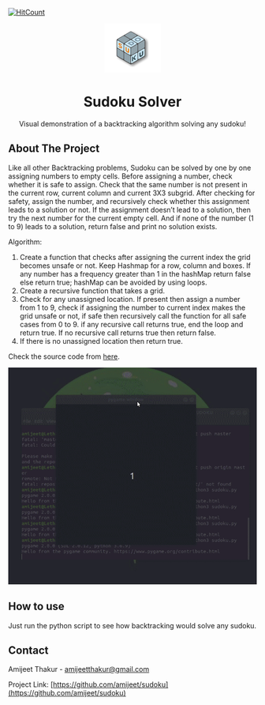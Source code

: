 [![HitCount](http://hits.dwyl.com/amijeet/sudoku.svg)](http://hits.dwyl.com/amijeet/sudoku)
<!-- PROJECT LOGO -->
<p align="center">
  <a href="https://en.wikipedia.org/wiki/Sudoku">
    <img src="images/sudokuLogo.jpg" alt="Logo" width="115" height="100">
  </a>

  <h1 align="center">Sudoku Solver</h1>

  <p align="center">
    Visual demonstration of a backtracking algorithm solving any sudoku!
  </p>
</p>

<!-- ABOUT THE PROJECT -->
## About The Project

Like all other Backtracking problems, Sudoku can be solved by one by one assigning numbers to empty cells. Before assigning a number, check whether it is safe to assign. Check that the same number is not present in the current row, current column and current 3X3 subgrid. After checking for safety, assign the number, and recursively check whether this assignment leads to a solution or not. If the assignment doesn’t lead to a solution, then try the next number for the current empty cell. And if none of the number (1 to 9) leads to a solution, return false and print no solution exists.

Algorithm: 

1. Create a function that checks after assigning the current index the grid becomes unsafe or not. Keep Hashmap for a row, column and boxes. If any number has a frequency greater than 1 in the hashMap return false else return true; hashMap can be avoided by using loops.
2. Create a recursive function that takes a grid.
3. Check for any unassigned location. If present then assign a number from 1 to 9, check if assigning the number to current index makes the grid unsafe or not, if safe then recursively call the function for all safe cases from 0 to 9. if any recursive call returns true, end the loop and return true. If no recursive call returns true then return false.
4. If there is no unassigned location then return true.

Check the source code from [here](https://github.com/amijeet/sudoku/blob/master/sudoku.py).

[![Product GIF][product-GIF]](https://en.wikipedia.org/wiki/Pathfinding)

<!-- USAGE EXAMPLES -->
## How to use

Just run the python script to see how backtracking would solve any sudoku.

<!-- CONTACT -->
## Contact

Amijeet Thakur - [amijeetthakur@gmail.com](mailto:amijeetthakur@gmail.com)

Project Link: [https://github.com/amijeet/sudoku](https://github.com/amijeet/sudoku)

<!-- MARKDOWN LINKS & IMAGES -->

[product-GIF]: images/sudokuGIF.gif
